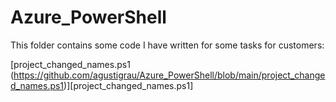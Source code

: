 # Azure_PowerShell

This folder contains some code I have written for some tasks for customers:

[project_changed_names.ps1 (https://github.com/agustigrau/Azure_PowerShell/blob/main/project_changed_names.ps1)][project_changed_names.ps1]
